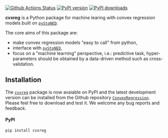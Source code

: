 [![Github Actions Status](https://github.com/ConvexRegression/ConvexRegression/actions/workflows/GitHub%20CI/badge.svg?event=push)](https://github.com/ConvexRegression/ConvexRegression/actions?query=event%3Apush+workflow%3A%22GitHub+CI%22)
[![PyPI version](https://img.shields.io/pypi/v/cvxreg.svg?maxAge=3600)](https://pypi.org/project/cvxreg/)
[![PyPI downloads](https://img.shields.io/pypi/dm/cvxreg.svg?maxAge=21600)](https://pypistats.org/packages/cvxreg)

**cvxreg** is a Python package for machine learing with convex regression models built on [`pyStoNED`](https://github.com/ds2010/pyStoNED). 

The core aims of this package are:
* make convex regression models "easy to call" from python,
* interface with [`pyStoNED`](https://github.com/ds2010/pyStoNED),
* focus on a "machine learning" perspective, i.e.: predictive task, hyper-parameters should be obtained by a data-driven method such as cross-validation.

## Installation

The [`cvxreg`](https://pypi.org/project/pycreg) package is now avaiable on PyPI and the latest development version can be installed from the Github repository [`ConvexRegression`](https://github.com/ConvexRegression/ConvexRegression). Please feel free to download and test it. We welcome any bug reports and feedback.

#### PyPI 

    pip install cvxreg

